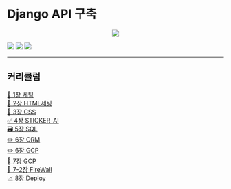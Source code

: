 # Django API 구축

<p align="center"><img src="https://gaussian37.github.io/assets/img/python/django/django.png"></p>

<img src="https://img.shields.io/badge/django-F6E05E?style=for-the-badge&logo=django&logoColor=white"> 
<img src="https://img.shields.io/badge/python-3776AB?style=for-the-badge&logo=python&logoColor=white">
<img src="https://img.shields.io/badge/mysql-4169E1?style=for-the-badge&logo=mysql&logoColor=white">

---

## 커리큘럼

[📝 1장 세팅](./README/Setting/1.Setting.md)  
[🚀 2장 HTML세팅](./README/HTML/2-1.Setting.md)  
[🎨 3장 CSS](./README/CSS/3.CSS.md)  
[✅ 4장 STICKER_AI](./README/Sticker/4.Sticker.md)  
[🗃 5장 SQL](./README/SQL/5.SQL.md)  
[✏️ 6장 ORM](./README/ORM/6.ORM.md)  
[✏️ 6장 GCP](./README/GCP/6.GCP.md)  
[💚 7장 GCP](./README/GCP/7.GCP.md)  
[💚 7-2장 FireWall](./README/GCP/7-2.FireWall.md)  
[📈 8장 Deploy](./README/Deploy/8.Deploy.md)
